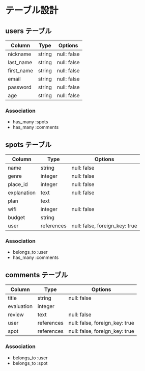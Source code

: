 # テーブル設計

## users テーブル

| Column     | Type   | Options     |
| ---------- | ------ | ----------- |
| nickname   | string | null: false |
| last_name  | string | null: false |
| first_name | string | null: false |
| email      | string | null: false |
| password   | string | null: false |
| age        | string | null: false |

### Association

- has_many :spots
- has_many :comments

## spots テーブル

| Column         | Type       | Options                        |
| -------------- | -----------| -------------------------------|
| name           | string     | null: false                    |
| genre          | integer    | null: false                    |
| place_id       | integer    | null: false                    |
| explanation    | text       | null: false                    |
| plan           | text       |                                |
| wifi           | integer    | null: false                    |
| budget         | string     |                                |
| user           | references | null: false, foreign_key: true |

### Association

- belongs_to :user
- has_many :comments

## comments テーブル

| Column      | Type       | Options                        |
| ----------- | ---------- | ------------------------------ |
| title       | string     | null: false                    |
| evaluation  | integer    |                                |
| review      | text       | null: false                    |
| user        | references | null: false, foreign_key: true |
| spot        | references | null: false, foreign_key: true |

### Association

- belongs_to :user
- belongs_to :spot